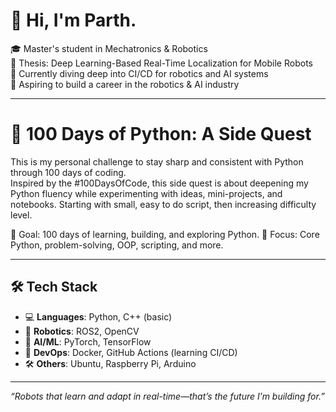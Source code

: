 # 👋 Hi, I'm Parth.

🎓 Master's student in Mechatronics & Robotics  
🧠 Thesis: Deep Learning-Based Real-Time Localization for Mobile Robots  
🔧 Currently diving deep into CI/CD for robotics and AI systems  
🎯 Aspiring to build a career in the robotics & AI industry

---

# 🐍 100 Days of Python: A Side Quest

This is my personal challenge to stay sharp and consistent with Python through 100 days of coding.  
Inspired by the #100DaysOfCode, this side quest is about deepening my Python fluency while experimenting with ideas, mini-projects, and notebooks.
Starting with small, easy to do script, then increasing difficulty level.

📆 Goal: 100 days of learning, building, and exploring Python.
🎯 Focus: Core Python, problem-solving, OOP, scripting, and more.

---

## 🛠️ Tech Stack

- 💻 **Languages**: Python, C++ (basic)
- 🤖 **Robotics**: ROS2, OpenCV
- 🧠 **AI/ML**: PyTorch, TensorFlow
- 🐳 **DevOps**: Docker, GitHub Actions (learning CI/CD)
- 🛠️ **Others**: Ubuntu, Raspberry Pi, Arduino

---

_“Robots that learn and adapt in real-time—that’s the future I’m building for.”_
